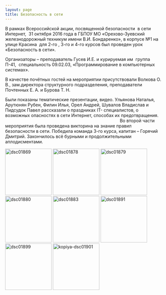 ```yaml
---
layout: page
title: Безопасность в сети
---
```


<p>В рамках Всероссийской акции, посвященной безопасности &nbsp;в сети Интернет,&nbsp; 31 октября 2016 года в ГБПОУ МО «Орехово-Зуевский железнодорожный техникум имени В.И. Бондаренко», в корпусе №1 на улице Красина &nbsp;для 2-го , 3-го и 4-го курсов был проведен урок «Безопасность в сети».</p>
<p>Организаторы – преподаватель Гусев И.Е. и курируемая им &nbsp;группа П-41, &nbsp;специальность 09.02.03, «Программирование в компьютерных системах».</p>
<p>В качестве почётных гостей на мероприятии присутствовали Волкова О. В., зам.директора структурного подразделения, преподаватели Почтенных Е. А. и Бурова Т. Н.</p>
<p><span id="more-4620"></span></p>
<p>Были показаны тематические презентации, видео. Ульянова Наталья, Арутюнян Рубен, Филин Илья, Орел Андрей, Шувалов Владислав и Пидсудок Павел рассказали о праздниках IT- специалистов, о возможных опасностях в сети Интернет, способах их предотвращения. &nbsp; &nbsp; &nbsp; &nbsp; &nbsp; &nbsp; &nbsp; &nbsp; &nbsp; &nbsp; &nbsp; &nbsp; &nbsp; &nbsp; &nbsp; &nbsp; &nbsp; &nbsp; &nbsp; &nbsp; &nbsp; &nbsp; &nbsp; &nbsp; &nbsp; &nbsp; &nbsp; &nbsp; &nbsp; &nbsp; &nbsp; &nbsp; &nbsp; &nbsp; &nbsp; &nbsp; &nbsp; &nbsp; &nbsp; &nbsp; &nbsp; &nbsp; &nbsp; &nbsp; &nbsp; &nbsp; &nbsp; &nbsp; Во второй части мероприятия была проведена викторина на знание правил безопасности в сети. Победила команда 3-го курса, капитан – Горячий Дмитрий. Закончилось всё бурными и продолжительными аплодисментами.</p>
<p><a href="http://mogit.ru/wp-content/uploads/2016/11/DSC01869.jpg"><img class="size-thumbnail wp-image-4621 alignleft" src="http://mogit.ru/wp-content/uploads/2016/11/DSC01869-150x150.jpg" alt="dsc01869" srcset="http://mogit.ru/wp-content/uploads/2016/11/DSC01869-150x150.jpg 150w, http://mogit.ru/wp-content/uploads/2016/11/DSC01869-50x50.jpg 50w" sizes="(max-width: 150px) 100vw, 150px" width="150" height="150"></a> <a href="http://mogit.ru/wp-content/uploads/2016/11/DSC01878.jpg"><img class="size-thumbnail wp-image-4622 alignleft" src="http://mogit.ru/wp-content/uploads/2016/11/DSC01878-150x150.jpg" alt="dsc01878" srcset="http://mogit.ru/wp-content/uploads/2016/11/DSC01878-150x150.jpg 150w, http://mogit.ru/wp-content/uploads/2016/11/DSC01878-50x50.jpg 50w" sizes="(max-width: 150px) 100vw, 150px" width="150" height="150"></a> <a href="http://mogit.ru/wp-content/uploads/2016/11/DSC01879.jpg"><img class="size-thumbnail wp-image-4623 alignleft" src="http://mogit.ru/wp-content/uploads/2016/11/DSC01879-150x150.jpg" alt="dsc01879" srcset="http://mogit.ru/wp-content/uploads/2016/11/DSC01879-150x150.jpg 150w, http://mogit.ru/wp-content/uploads/2016/11/DSC01879-50x50.jpg 50w" sizes="(max-width: 150px) 100vw, 150px" width="150" height="150"></a> <a href="http://mogit.ru/wp-content/uploads/2016/11/DSC01880.jpg"><img class="size-thumbnail wp-image-4624 alignleft" src="http://mogit.ru/wp-content/uploads/2016/11/DSC01880-150x150.jpg" alt="dsc01880" srcset="http://mogit.ru/wp-content/uploads/2016/11/DSC01880-150x150.jpg 150w, http://mogit.ru/wp-content/uploads/2016/11/DSC01880-50x50.jpg 50w" sizes="(max-width: 150px) 100vw, 150px" width="150" height="150"></a> <a href="http://mogit.ru/wp-content/uploads/2016/11/DSC01883.jpg"><img class="size-thumbnail wp-image-4625 alignleft" src="http://mogit.ru/wp-content/uploads/2016/11/DSC01883-150x150.jpg" alt="dsc01883" srcset="http://mogit.ru/wp-content/uploads/2016/11/DSC01883-150x150.jpg 150w, http://mogit.ru/wp-content/uploads/2016/11/DSC01883-50x50.jpg 50w" sizes="(max-width: 150px) 100vw, 150px" width="150" height="150"></a> <a href="http://mogit.ru/wp-content/uploads/2016/11/DSC01891.jpg"><img class="size-thumbnail wp-image-4626 alignleft" src="http://mogit.ru/wp-content/uploads/2016/11/DSC01891-150x150.jpg" alt="dsc01891" srcset="http://mogit.ru/wp-content/uploads/2016/11/DSC01891-150x150.jpg 150w, http://mogit.ru/wp-content/uploads/2016/11/DSC01891-50x50.jpg 50w" sizes="(max-width: 150px) 100vw, 150px" width="150" height="150"></a> <a href="http://mogit.ru/wp-content/uploads/2016/11/DSC01899.jpg"><img class="size-thumbnail wp-image-4627 alignleft" src="http://mogit.ru/wp-content/uploads/2016/11/DSC01899-150x150.jpg" alt="dsc01899" srcset="http://mogit.ru/wp-content/uploads/2016/11/DSC01899-150x150.jpg 150w, http://mogit.ru/wp-content/uploads/2016/11/DSC01899-50x50.jpg 50w" sizes="(max-width: 150px) 100vw, 150px" width="150" height="150"></a> <a href="http://mogit.ru/wp-content/uploads/2016/11/Копия-DSC01901.jpg"><img class="size-thumbnail wp-image-4628 alignleft" src="http://mogit.ru/wp-content/uploads/2016/11/Копия-DSC01901-150x150.jpg" alt="kopiya-dsc01901" srcset="http://mogit.ru/wp-content/uploads/2016/11/Копия-DSC01901-150x150.jpg 150w, http://mogit.ru/wp-content/uploads/2016/11/Копия-DSC01901-50x50.jpg 50w" sizes="(max-width: 150px) 100vw, 150px" width="150" height="150">
</a></p>
